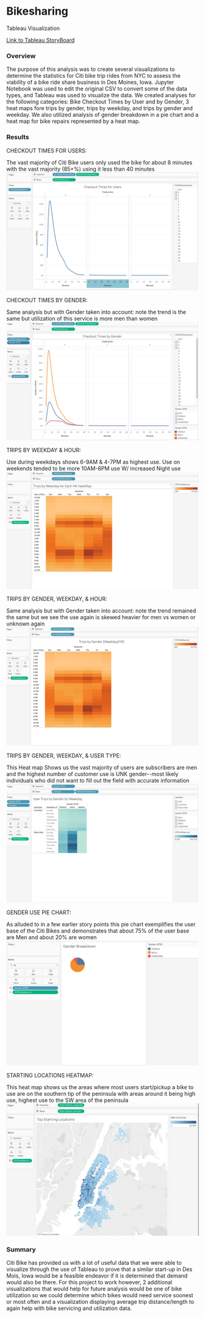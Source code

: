 # Bikesharing
Tableau Visualization 

[Link to Tableau StoryBoard](https://public.tableau.com/app/profile/richelyn.scott/viz/BikeSharingAnalysis_16278759425410/CitiBikesStory?publish=yes)

### Overview

The purpose of this analysis was to create several visualizations to determine the statistics for Citi bike trip rides from NYC to assess the viability of a bike ride share business in Des Moines, Iowa. Jupyter Notebook was used to edit the original CSV to convert some of the data types, and Tableau was used to visualize the data. We created analyses for the following categories: Bike Checkout Times by User and by Gender, 3 heat maps fore trips by gender, trips by weekday, and trips by gender and weekday. We also utilized analysis of gender breakdown in a pie chart and a heat map for bike repairs represented by a heat map.

### Results

CHECKOUT TIMES FOR USERS:

The vast majority of Citi Bike users only used the bike for about 8 minutes with the vast majority (85+%) using it less than 40 minutes
![Checkout Times For Users](https://github.com/RichelynScott/Bikesharing/blob/main/Checkout%20Times%20by%20User.png)


CHECKOUT TIMES BY GENDER:

Same analysis but with Gender taken into account: note the trend is the same but utilization of this service is more men than women
![Checkout Times By Gender](https://github.com/RichelynScott/Bikesharing/blob/main/Checkout%20Times%20by%20Gender.png)


TRIPS BY WEEKDAY & HOUR:

Use during weekdays shows 6-9AM & 4-7PM as highest use. Use on weekends tended to be more 10AM-8PM use W/ increased Night use
![Trips By Weekday & Hour](https://github.com/RichelynScott/Bikesharing/blob/main/Trips%20by%20Weekday%20for%20Each%20HR%20HeatMap.png) 


TRIPS BY GENDER, WEEKDAY, & HOUR:

Same analysis but with Gender taken into account: note the trend remained the same but we see the use again is skewed heavier for men vs women or unknown again
![Trips By Gender, Weekday, & Hour](https://github.com/RichelynScott/Bikesharing/blob/main/Trips%20by%20Gender%20(Weekday:HR)%20HeatMap.png)


TRIPS BY GENDER, WEEKDAY, & USER TYPE:

This Heat map Shows us the vast majority of users are subscribers are men and the highest number of customer use is UNK gender--most likely individuals who did not want to fill out the field with accurate information
![Trips By Gender, Weekday, & User Type](https://github.com/RichelynScott/Bikesharing/blob/main/User%20Trips%20by%20Gender%20by%20Weekday%20HeatMap.png)


GENDER USE PIE CHART:

As alluded to in a few earlier story points this pie chart exemplifies the user base of the Citi Bikes and demonstrates that about 75% of the user base are Men and about 20% are women
![Pie Chart For Use By Gender](https://github.com/RichelynScott/Bikesharing/blob/main/Gender%20Use%20Pie%20Chart.png)


STARTING LOCATIONS HEATMAP:

This heat map shows us the areas where most users start/pickup a bike to use are on the southern tip of the peninsula with areas around it being high use, highest use to the SW area of the peninsula
![Starting Locations Heat Map](https://github.com/RichelynScott/Bikesharing/blob/main/Starting%20Location%20Heat%20Map.png)

### Summary
Citi Bike has provided us with a lot of useful data that we were able to visualize through the use of Tableau to prove that a similar start-up in Des Mois, Iowa would be a feasible endeavor if it is determined that demand would also be there. For this project to work however, 2 additional visualizations that would help for future analysis would be one of bike utilization so we could determine which bikes would need service soonest or most often and a visualization displaying average trip distance/length to again help with bike servicing and utilization data.
